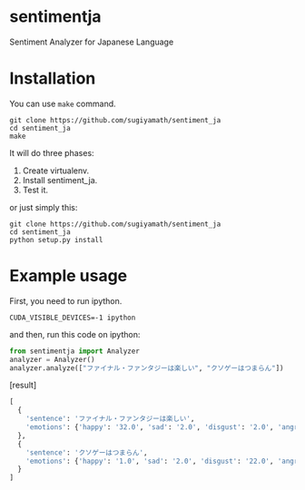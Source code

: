 # sentimentja
Sentiment Analyzer for Japanese Language

# Installation

You can use ```make``` command.

```
git clone https://github.com/sugiyamath/sentiment_ja
cd sentiment_ja
make
```

It will do three phases:

1. Create virtualenv.
2. Install sentiment_ja.
3. Test it.

or just simply this:

```
git clone https://github.com/sugiyamath/sentiment_ja
cd sentiment_ja
python setup.py install
```

# Example usage

First, you need to run ipython.

```
CUDA_VISIBLE_DEVICES=-1 ipython
```

and then, run this code on ipython:

```python
from sentimentja import Analyzer
analyzer = Analyzer()
analyzer.analyze(["ファイナル・ファンタジーは楽しい", "クソゲーはつまらん"])
```

[result]

```python
[
  {
    'sentence': 'ファイナル・ファンタジーは楽しい',
    'emotions': {'happy': '32.0', 'sad': '2.0', 'disgust': '2.0', 'angry': '1.0', 'fear': '1.0', 'surprise': '4.0'}
  },
  {
    'sentence': 'クソゲーはつまらん',
    'emotions': {'happy': '1.0', 'sad': '2.0', 'disgust': '22.0', 'angry': '5.0', 'fear': '5.0', 'surprise': '1.0'}
  }
]
```
